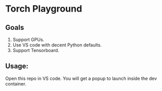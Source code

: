 # Torch Playground

## Goals

1. Support GPUs.
2. Use VS code with decent Python defaults.
3. Support Tensorboard.


## Usage:

Open this repo in VS code. You will get a popup to launch inside the dev container. 